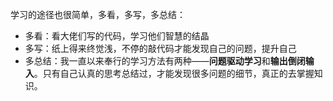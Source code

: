 学习的途径也很简单，多看，多写，多总结：

- 多看：看大佬们写的代码，学习他们智慧的结晶
- 多写：纸上得来终觉浅，不停的敲代码才能发现自己的问题，提升自己
- 多总结：我一直以来奉行的学习方法有两种——**问题驱动学习**和**输出倒闭输入**。只有自己认真的思考总结过，才能发现很多问题的细节，真正的去掌握知识。